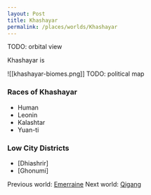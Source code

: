 ```yaml
---
layout: Post
title: Khashayar
permalink: /places/worlds/Khashayar
---
```

TODO: orbital view

Khashayar is

![[khashayar-biomes.png]]
TODO: political map

### Races of Khashayar
- Human
- Leonin
- Kalashtar
- Yuan-ti

### Low City Districts
- [Dhiashrir]
- [Ghonumi]

Previous world: [Emerraine](places/worlds/Emerraine)
Next world: [Qigang](places/worlds/Qigang)
